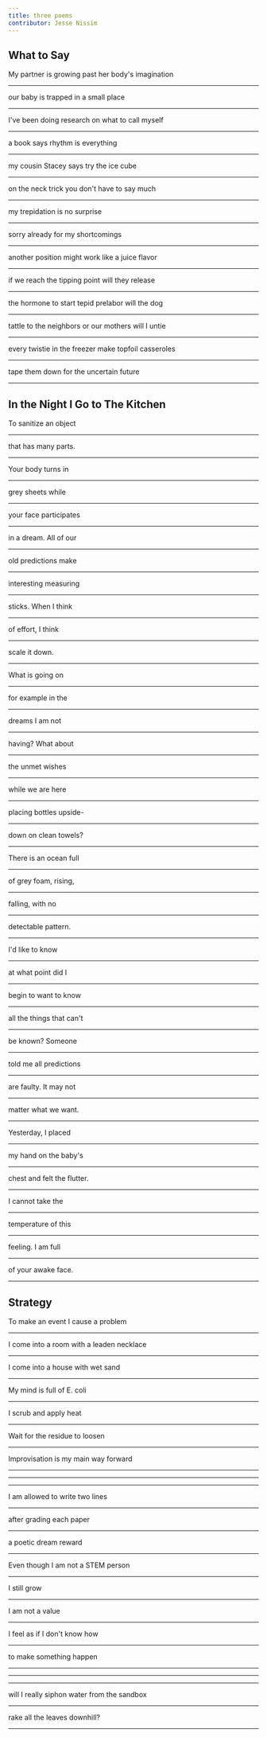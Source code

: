 ```yaml
---
title: three poems
contributor: Jesse Nissim
---
```


## What to Say

My partner is growing past her body's imagination

---

our baby is trapped in a small place

---

I've been doing research on what to call myself

---

a book says rhythm is everything

---

my cousin Stacey says try the ice cube

---

on the neck trick you don't have to say much

---

my trepidation is no surprise

---

sorry already for my shortcomings

---

another position might work like a juice flavor

---

if we reach the tipping point will they release

---

the hormone to start tepid prelabor will the dog

---

tattle to the neighbors or our mothers will I untie

---

every twistie in the freezer make topfoil casseroles

---

tape them down for the uncertain future

---

## In the Night I Go to The Kitchen

To sanitize an object

---

that has many parts.

---

Your body turns in

---

grey sheets while

---

your face participates

---

in a dream. All of our

---

old predictions make

---

interesting measuring

---

sticks. When I think

---

of effort, I think

---

scale it down.

---

What is going on

---

for example in the

---

dreams I am not

---

having? What about

---

the unmet wishes

---

while we are here

---

placing bottles upside-

---

down on clean towels?

---

There is an ocean full

---

of grey foam, rising,

---

falling, with no

---

detectable pattern.

---

I'd like to know

---

at what point did I

---

begin to want to know

---

all the things that can't

---

be known? Someone

---

told me all predictions

---

are faulty. It may not

---

matter what we want.

---

Yesterday, I placed

---

my hand on the baby's

---

chest and felt the flutter.

---

I cannot take the

---

temperature of this

---

feeling. I am full

---

of your awake face.

---

## Strategy

To make an event I cause a problem

---

I come into a room with a leaden necklace

---

I come into a house with wet sand

---

My mind is full of E. coli

---

I scrub and apply heat

---

Wait for the residue to loosen

---

Improvisation is my main way forward

---

---

---

I am allowed to write two lines

---

after grading each paper

---

a poetic dream reward

---

Even though I am not a STEM person

---

I still grow

---

I am not a value

---

I feel as if I don't know how

---

to make something happen

---

---

---

will I really siphon water from the sandbox

---

rake all the leaves downhill?

---
